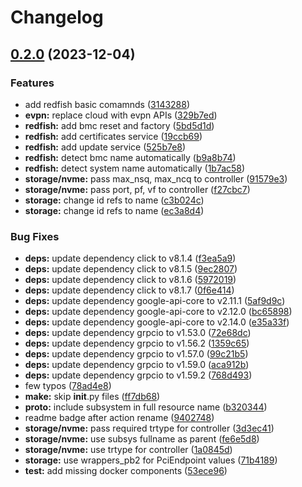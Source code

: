 # Changelog

## [0.2.0](https://github.com/opiproject/pydpu/compare/v0.1.1...v0.2.0) (2023-12-04)


### Features

* add redfish basic comamnds ([3143288](https://github.com/opiproject/pydpu/commit/314328835931993a4fad7f3a9936365b2ad32026))
* **evpn:** replace cloud with evpn APIs ([329b7ed](https://github.com/opiproject/pydpu/commit/329b7ed08bfc2732c49a29b1e029b42b8f2e685a))
* **redfish:** add bmc reset and factory ([5bd5d1d](https://github.com/opiproject/pydpu/commit/5bd5d1d6c63aef98947f7c25a41f92a71f4b32fa))
* **redfish:** add certificates service ([19ccb69](https://github.com/opiproject/pydpu/commit/19ccb69f09325e9628189f2861081920488f804f))
* **redfish:** add update service ([525b7e8](https://github.com/opiproject/pydpu/commit/525b7e8b5f96c07557cfbebcaee7794e482db37f))
* **redfish:** detect bmc name automatically ([b9a8b74](https://github.com/opiproject/pydpu/commit/b9a8b74850fb5de770b1e3a0b57db31acfbcc45c))
* **redfish:** detect system name automatically ([1b7ac58](https://github.com/opiproject/pydpu/commit/1b7ac586fb90a6ac818c4f271ffb9ebab13f84e2))
* **storage/nvme:** pass max_nsq, max_ncq to controller ([91579e3](https://github.com/opiproject/pydpu/commit/91579e389e195367e034b03ea80d671db722e54b))
* **storage/nvme:** pass port, pf, vf to controller ([f27cbc7](https://github.com/opiproject/pydpu/commit/f27cbc797592b6d2a6a6068998c6c3ed5e6b038d))
* **storage:** change id refs to name ([c3b024c](https://github.com/opiproject/pydpu/commit/c3b024ce1d029005d385a1e2da0fe54ea578279b))
* **storage:** change id refs to name ([ec3a8d4](https://github.com/opiproject/pydpu/commit/ec3a8d41163c44ba928a1a92dc857b58d0dedc9e))


### Bug Fixes

* **deps:** update dependency click to v8.1.4 ([f3ea5a9](https://github.com/opiproject/pydpu/commit/f3ea5a90c86748e85086dfee94873adb3c2915c9))
* **deps:** update dependency click to v8.1.5 ([9ec2807](https://github.com/opiproject/pydpu/commit/9ec2807a5bd7fdcdba7af6c2347534d81b965b3b))
* **deps:** update dependency click to v8.1.6 ([5972019](https://github.com/opiproject/pydpu/commit/5972019a3d0642ac741d30963d40368ec600183f))
* **deps:** update dependency click to v8.1.7 ([0f6e414](https://github.com/opiproject/pydpu/commit/0f6e414e68350a3382ddc6d1bc16da0f1b7abecb))
* **deps:** update dependency google-api-core to v2.11.1 ([5af9d9c](https://github.com/opiproject/pydpu/commit/5af9d9c30b666efb4584d19b313c2ddc27f32aa0))
* **deps:** update dependency google-api-core to v2.12.0 ([bc65898](https://github.com/opiproject/pydpu/commit/bc65898be91fe3beab7bb1b81a4653d95b8b5e90))
* **deps:** update dependency google-api-core to v2.14.0 ([e35a33f](https://github.com/opiproject/pydpu/commit/e35a33fd76a27d2ab23449beffaec38e570d9160))
* **deps:** update dependency grpcio to v1.53.0 ([72e68dc](https://github.com/opiproject/pydpu/commit/72e68dc8f95648722fe27a518ff72f0818cae7db))
* **deps:** update dependency grpcio to v1.56.2 ([1359c65](https://github.com/opiproject/pydpu/commit/1359c656bb3d780f365f44fee776dcfa7ce1fd93))
* **deps:** update dependency grpcio to v1.57.0 ([99c21b5](https://github.com/opiproject/pydpu/commit/99c21b51f28f164e01017f5f474c8c8c07cffb3c))
* **deps:** update dependency grpcio to v1.59.0 ([aca912b](https://github.com/opiproject/pydpu/commit/aca912b62fedfb1361d10a47f6ffb6f5a4ebdcc3))
* **deps:** update dependency grpcio to v1.59.2 ([768d493](https://github.com/opiproject/pydpu/commit/768d493715eb2107949914fca5331b4088649c22))
* few typos ([78ad4e8](https://github.com/opiproject/pydpu/commit/78ad4e85d08b3e888947398194130f6a18bcde3a))
* **make:** skip __init__.py files ([ff7db68](https://github.com/opiproject/pydpu/commit/ff7db686aee9ddcb64a42eabb6fdd164648827ee))
* **proto:** include subsystem in full resource name ([b320344](https://github.com/opiproject/pydpu/commit/b320344d80aa37964a1078b4897ade5a6f32dbeb))
* readme badge after action rename ([9402748](https://github.com/opiproject/pydpu/commit/940274833054597f56c00d350482f04189ffbdba))
* **storage/nvme:** pass required trtype for controller ([3d3ec41](https://github.com/opiproject/pydpu/commit/3d3ec4110449276f8ef7ebd744800f04f9f4a9b7))
* **storage/nvme:** use subsys fullname as parent ([fe6e5d8](https://github.com/opiproject/pydpu/commit/fe6e5d8fe00449fec508adb4b4e05e047df0e8d7))
* **storage/nvme:** use trtype for controller ([1a0845d](https://github.com/opiproject/pydpu/commit/1a0845d09e21e2f60295cfdebc62bc3c855b9403))
* **storage:** use wrappers_pb2 for PciEndpoint values ([71b4189](https://github.com/opiproject/pydpu/commit/71b4189b3daf1eada72d325a2eb2c72b545b988b))
* **test:** add missing docker components ([53ece96](https://github.com/opiproject/pydpu/commit/53ece96a6f4fc8f8611e4ca7f4d6cf8310141073))
